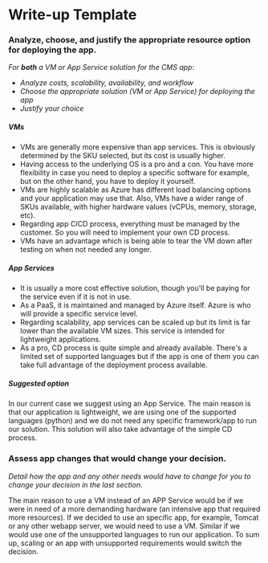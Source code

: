# Write-up Template

### Analyze, choose, and justify the appropriate resource option for deploying the app.

*For **both** a VM or App Service solution for the CMS app:*
- *Analyze costs, scalability, availability, and workflow*
- *Choose the appropriate solution (VM or App Service) for deploying the app*
- *Justify your choice*

##### VMs
- VMs are generally more expensive than app services. This is obviously determined by the SKU selected, but its cost is usually higher.
- Having access to the underlying OS is a pro and a con. You have more flexibility in case you need to deploy a specific software for example, but on the other hand, you have to deploy it yourself.
- VMs are highly scalable as Azure has different load balancing options and your application may use that. Also, VMs have a wider range of SKUs available, with higher hardware values (vCPUs, memory, storage, etc).
- Regarding app CICD process, everything must be managed by the customer. So you will need to implement your own CD process.
- VMs have an advantage which is being able to tear the VM down after testing on when not needed any longer.

##### App Services
- It is usually a more cost effective solution, though you'll be paying for the service even if it is not in use.
- As a PaaS, it is maintained and managed by Azure itself. Azure is who will provide a specific service level.
- Regarding scalability, app services can be scaled up but its limit is far lower than the available VM sizes. This service is intended for lightweight applications.
- As a pro, CD process is quite simple and already available. There's a limited set of supported languages but if the app is one of them you can take full advantage of the deployment process available.

##### Suggested option
In our current case we suggest using an App Service. The main reason is that our application is lightweight, we are using one of the supported languages (python) and we do not need any specific framework/app to run our solution. This solution will also take advantage of the simple CD process.

### Assess app changes that would change your decision.

*Detail how the app and any other needs would have to change for you to change your decision in the last section.* 

The main reason to use a VM instead of an APP Service would be if we were in need of a more demanding hardware (an intensive app that required more resources). If we decided to use an specific app, for example, Tomcat or any other webapp server, we would need to use a VM. Similar if we would use one of the unsupported languages to run our application.
To sum up, scaling or an app with unsupported requirements would switch the decision.
